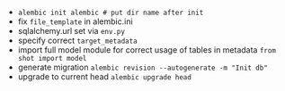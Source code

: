 * `alembic init alembic # put dir name after init`
* fix `file_template` in alembic.ini
* sqlalchemy.url set via `env.py`
* specify correct `target_metadata`
* import full model module for correct usage of tables in metadata `from shot import model`
* generate migration `alembic revision --autogenerate -m "Init db"`
* upgrade to current head `alembic upgrade head`
